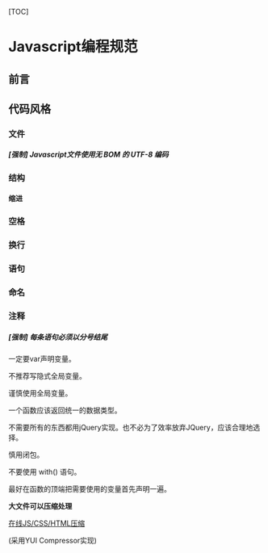 [TOC]

# Javascript编程规范

## 前言





## 代码风格

### 文件

##### [强制] Javascript文件使用无 BOM 的 UTF-8 编码


### 结构

#### 缩进

### 空格

### 换行

### 语句

### 命名

### 注释




##### [强制] 每条语句必须以分号结尾



一定要var声明变量。

不推荐写隐式全局变量。

谨慎使用全局变量。

一个函数应该返回统一的数据类型。

不需要所有的东西都用jQuery实现。也不必为了效率放弃JQuery，应该合理地选择。

慎用闭包。

不要使用 with() 语句。

最好在函数的顶端把需要使用的变量首先声明一遍。

**大文件可以压缩处理**

[在线JS/CSS/HTML压缩](http://tool.oschina.net/jscompress)

(采用YUI Compressor实现)